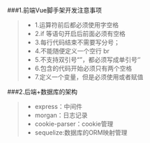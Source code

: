 ###1.前端Vue脚手架开发注意事项

 > * 1.运算符前后都必须使用字空格
 > * 2.if 等语句开启后前面必须有空格
 > * 3.每行代码结束不需要写分号；
 > * 4.不能随便定义一个空行  br
 > * 5.不支持双引号“”，都必须写成单引号‘’
 > * 6.包含的代码开始必须只有两个空格
 > * 7.定义一个变量，但是必须使用或者赋值
 
 ###2.后端+数据库的架构
 
 >* express：中间件
 >* morgan：日志记录
 >* cookie-parser：cookie管理
 >* sequelize:数据库的ORM映射管理



 

